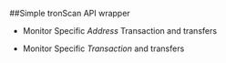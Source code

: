 ##Simple tronScan API wrapper

- Monitor Specific *Address* Transaction and transfers

- Monitor Specific *Transaction* and transfers


